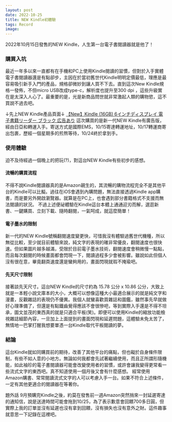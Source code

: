 ```yaml
---
layout: post
date: 2022-10-25
title: NEW Kindle初體驗
tags: Record
image:
---
```

2022年10月15日發售的NEW Kindle，人生第一台電子書閱讀器就是他了！

### 購買入坑
最近一年多以來一直都有在手機和PC上使用Kindle閱讀的習慣，但對於入手實體電子書閱讀器還是有點卻步，主因在於當初舊世代Kindle明明定價最低，理應是最容易吸引新手入門的產品，規格卻微妙到讓人買不下去。直到這次New Kindle規格一發佈，不但micro USB改成type-c，解析度也提升至300 dpi ，這些升級實在是太深入人心了。最重要的是，光是新商品問世就非常激起人類的購物慾，這不買說不過去吧。

↓先上NEW Kindle產品頁面↓
[【New】Kindle (16GB) 6インチディスプレイ 電子書籍リーダー ブラック 広告あり](https://www.amazon.co.jp/gp/product/B09SWTXTNV/)
這次購買的是新一代NEW Kindle有廣告版，經由日亞和轉運入手。寄送方式是國際EMS，10/15寄達轉運地址，10/17轉運商寄出包裹，歷經一個星期多的煎熬等待，10/24終於拿到手。

### 使用體驗
迫不及待經過一個晚上的把玩(?)，對這台NEW Kindle有些初步的感想。
#### 流暢的購買流程
不得不說Kindle閱讀器真的是Amazon親生的，其流暢的購物流程完全不是其他平台的Kindle可以比擬。過往在iOS會遇到內購問題，無法直接透過Kindle app購書，而是要另外開啟瀏覽器。就算是在PC上，也會遇到部分書籍格式不支援而無法閱讀的狀況。
不過上述便祕體驗在Kindle這台本體上通通迎刃而解，選逛新書、一鍵購買、立刻下載、隨時翻閱，一氣呵成，就這麼簡單！
#### 電子墨水的限制
新一代的NEW Kindle號稱翻閱速度變更快，可惜我沒有體驗過舊世代機種，所以無從比較，至少就目前體驗來說，純文字的表現的確非常優良，翻閱速度也很快速。但如果圖片越多越滿，受限於目前電子墨水技術，翻閱速度會稍微慢一點點，而且每次翻閱的時候畫面都會閃現一下，閱讀過程多少會被影響。雖說如此但個人沒有很在意，畢竟翻頁速度還是蠻夠用的，畫面閃現就瑕不掩瑜吧。
#### 先天尺寸限制
接著談先天尺寸。這台NEW Kindle的尺寸約為 15.78 公分 x 10.86 公分，大致上就是一本輕小說文庫本的大小，大概可以想像這種大小最適合展示的就是純文字和漫畫，反觀雜誌的表現仍不優異。我個人就蠻喜歡買雜誌和圖鑑，雖然事先早就做好心理準備了，但還是有點鐵齒覺得應該不會很慘吧，等到實際入手還是不得不坦承，圖文並茂的東西真的就是只適合平板(笑)。即便可以使用Kindle的縮放功能檢視雜誌細節內容，一旦加上上面提到的畫面閃現和延遲問題，這體驗未免太苦了，無情地一巴掌打醒我想要單憑一台Kindle取代平板閱讀的夢。

### 結論
這台Kindle就如同購買前的期待，改善了其他平台的痛點，但也礙於自身條件限制，有些不如人意的小地方。無論如何我都會先試著繼續使用，而且正所謂形隨機能，如此袖珍的電子書閱讀器可能會改變使用者的習慣，或許會讓我變得更常看一些流式文字的東西吧。真不知道使用一個月後又會有什麼感想。
經常使用Amazon購書、常常閱讀流式文字的人可以考慮入手一台。如果不符合上述條件，一定有其他更適合的閱讀器在等著你。

題外話
9月預購完Kindle之後，約莫在發售前一週Amazon突然捎來一封延遲寄達的通知信，說是送達時間可能會拖到10/25，為了表示歉意會回饋700多日圓，但實際上我的訂單並沒有延遲也沒有拿到回饋，沒有損失也沒有意外之財。這件趣事就意思一下記錄在這裡吧。
